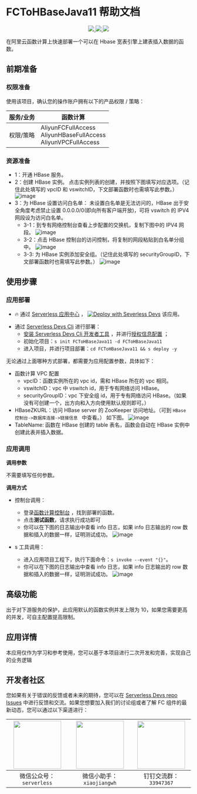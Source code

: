 # FCToHBaseJava11 帮助文档

<p align="center" class="flex justify-center">
    <a href="https://www.serverless-devs.com" class="ml-1">
    <img src="http://editor.devsapp.cn/icon?package=FCToLindormGolang&type=packageType">
  </a>
  <a href="http://www.devsapp.cn/details.html?name=FCToHBaseJava" class="ml-1">
    <img src="http://editor.devsapp.cn/icon?package=FCToLindormGolang&type=packageVersion">
  </a>
  <a href="http://www.devsapp.cn/details.html?name=FCToHBaseJava" class="ml-1">
    <img src="http://editor.devsapp.cn/icon?package=FCToLindormGolang&type=packageDownload">
  </a>
</p>

<description>

在阿里云函数计算上快速部署一个可以在 Hbase 宽表引擎上建表插入数据的函数。

</description>


## 前期准备

### 权限准备

使用该项目，确认您的操作账户拥有以下的产品权限 / 策略：


| 服务/业务 | 函数计算 |     
| --- |  --- |   
| 权限/策略 | AliyunFCFullAccess</br>AliyunHBaseFullAccess</br>AliyunVPCFullAccess |     


### 资源准备

* 1：开通 HBase 服务。
* 2：创建 HBase 实例。
  点击实例列表的创建，并按照下图填写对应选项。（记住此处填写的 vpcID 和 vswitchID，下文部署函数时也需填写此参数。）
  ![image](https://img.alicdn.com/imgextra/i1/O1CN016KLOos1aayPb2Qzqy_!!6000000003347-2-tps-1672-805.png)
* 3：为 HBase 设置访问白名单： 未设置白名单是无法访问的，HBase 出于安全角度考虑禁止设置 0.0.0.0/0(即向所有客户端开放)，可将 vswitch 的 IPV4 网段设为访问白名单。
  * 3-1：到专有网络控制台查看上步配置的交换机，复制下图中的 IPV4 网段。
    ![image](http://git.cn-hangzhou.oss-cdn.aliyun-inc.com/uploads/serverless/serverless-solutions/25b4fb29d4f5ab82838dc4e1cdec8da5/image.png)
  * 3-2：点击 HBase 控制台的访问控制，将复制的网段粘贴到白名单分组中。
    ![image](https://img.alicdn.com/imgextra/i1/O1CN01rl8Y8J1sMSx8qqWVl_!!6000000005752-2-tps-991-472.png)
  * 3-3: 为 HBase 实例添加安全组。（记住此处填写的 securityGroupID，下文部署函数时也需填写此参数。）
    ![image](https://img.alicdn.com/imgextra/i2/O1CN01I24QWJ1wLmpUuL5ol_!!6000000006292-2-tps-970-538.png)
## 使用步骤
### 应用部署

<appcenter>

- :fire: 通过 [Serverless 应用中心](https://fcnext.console.aliyun.com/applications/create?template=FCToLindormGolang) ，
  [![Deploy with Severless Devs](https://img.alicdn.com/imgextra/i1/O1CN01w5RFbX1v45s8TIXPz_!!6000000006118-55-tps-95-28.svg)](https://fcnext.console.aliyun.com/applications/create?template=FCToLindormGolang)  该应用。

</appcenter>

- 通过 [Serverless Devs Cli](https://www.serverless-devs.com/serverless-devs/install) 进行部署：
  - [安装 Serverless Devs Cli 开发者工具](https://www.serverless-devs.com/serverless-devs/install) ，并进行[授权信息配置](https://www.serverless-devs.com/fc/config) ；
  - 初始化项目：`s init FCToHBaseJava11 -d FCToHBaseJava11`
  - 进入项目，并进行项目部署：`cd FCToHBaseJava11 && s deploy -y`

</deploy>


无论通过上面哪种方式部署，都需要为应用配置参数，具体如下：
* 函数计算 VPC 配置
  * vpcID：函数实例所在的 vpc id，需和 HBase 所在的 vpc 相同。
  * vswitchID：vpc 中 vswitch id，用于专有网络访问 HBase。
  * securityGroupID：vpc 下安全组 id，用于专有网络访问 HBase。（如果没有可创建一个，出方向和入方向使用默认规则即可。）
* HBaseZKURL：访问 HBase server 的 ZooKeeper 访问地址。（可到 `HBase 控制台->数据库连接->链接信息 ` 中查看。）
  如下图。
  ![image](https://img.alicdn.com/imgextra/i3/O1CN01lbSuFA1gVpfRLTs97_!!6000000004148-2-tps-2078-563.png)
* TableName: 函数在 HBase 创建的 table 表名，函数会自动在 HBase 实例中创建此表并插入数据。

### 应用调用
**调用参数**

不需要填写任何参数。

**调用方式**
* 控制台调用：
  * 登录[函数计算控制台](https://fcnext.console.aliyun.com/cn-hangzhou/services) ，找到部署的函数。
  * 点击**测试函数**，请求执行成功即可
  * 你可以在下图的日志输出中查看 info 日志，如果 info 日志输出的 row 数据和插入的数据一样，证明测试成功。
    ![image](http://git.cn-hangzhou.oss-cdn.aliyun-inc.com/uploads/serverless/serverless-solutions/fdf940efa705b779adfff2c100ffe9d9/image.png)


* s 工具调用：
  * 进入应用项目工程下，执行下面命令：`s invoke --event "{}"`。
  * 你可以在下图的日志输出中查看 info 日志，如果 info 日志输出的 row 数据和插入的数据一样，证明测试成功。
    ![image](http://git.cn-hangzhou.oss-cdn.aliyun-inc.com/uploads/serverless/serverless-solutions/db7f514a7338d90c54be1afa35c29f0e/image.png)

<appdetail id="flushContent">


## 高级功能
出于对下游服务的保护，此应用默认的函数实例并发上限为 10，如果您需要更高的并发，可自主配置提高限制。

## 应用详情

本应用仅作为学习和参考使用，您可以基于本项目进行二次开发和完善，实现自己的业务逻辑


</appdetail>

<devgroup>

## 开发者社区

您如果有关于错误的反馈或者未来的期待，您可以在 [Serverless Devs repo Issues](https://github.com/serverless-devs/serverless-devs/issues) 中进行反馈和交流。如果您想要加入我们的讨论组或者了解 FC 组件的最新动态，您可以通过以下渠道进行：

<p align="center">

| <img src="https://serverless-article-picture.oss-cn-hangzhou.aliyuncs.com/1635407298906_20211028074819117230.png" width="130px" > | <img src="https://serverless-article-picture.oss-cn-hangzhou.aliyuncs.com/1635407044136_20211028074404326599.png" width="130px" > | <img src="https://serverless-article-picture.oss-cn-hangzhou.aliyuncs.com/1635407252200_20211028074732517533.png" width="130px" > |
|--- | --- | --- |
| <center>微信公众号：`serverless`</center> | <center>微信小助手：`xiaojiangwh`</center> | <center>钉钉交流群：`33947367`</center> | 

</p>

</devgroup>